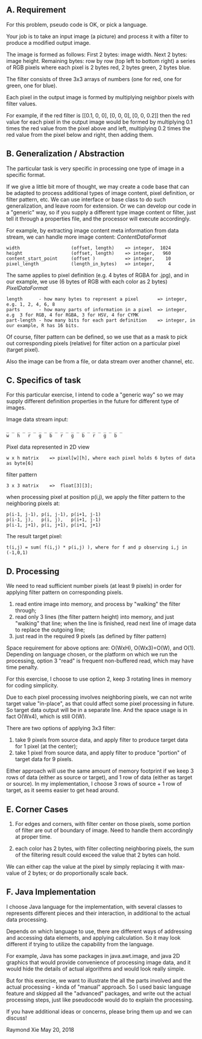 ## A. Requirement

For this problem, pseudo code is OK, or pick a language.

Your job is to take an input image (a picture) and process it with a filter to produce a modified output image.

The image is formed as follows: First 2 bytes: image width. Next 2 bytes: image height. Remaining bytes: row by row (top left to bottom right) a series of RGB pixels where each pixel is 2 bytes red, 2 bytes green, 2 bytes blue.

The  filter consists of three 3x3 arrays of numbers (one for red, one for green, one for blue).

Each pixel in the output image is formed by multiplying neighbor pixels with filter values.

For example, if the red filter is [[0.1, 0, 0], [0, 0, 0], [0, 0, 0.2]] then the red value for each pixel in the output image would be formed by multiplying 0.1 times the red value from the pixel above and left, multiplying 0.2 times the red value from the pixel below and right, then adding them.


## B. Generalization / Abstraction

The particular task is very specific in processing one type of image in a specific format.

If we give a little bit more of thought, we may create a code base that can be adapted to process additional types of image content, pixel definition, or filter pattern, etc.
We can use interface or base class to do such generalization, and leave room for extension. 
Or we can develop our code in a "generic" way, so if you supply a different type image content or filter, just tell it through a properties file, and the processor will execute accordingly.

For example, by extracting image content meta information from data stream, we can handle more image content: 
*ContentDataFormat*

    width					(offset, length)	=> integer,  1024
    height					(offset, length)	=> integer,   960
    content_start_point 	(offset )			=> integer,	   10  
    pixel_length			(length_in_bytes)	=> integer,	    4 

The same applies to pixel definition (e.g. 4 bytes of RGBA for .jpg), and in our example, we use (6 bytes of RGB with each color as 2 bytes)
*PixelDataFormat*

    length		- how many bytes to represent a pixel		=> integer, e.g. 1, 2, 4, 6, 8
    parts		- how many parts of information in a pixel	=> integer, e.g  3 for RGB, 4 for RGBA, 3 for HSV, 4 for CYMK
    part-length	- how many bits for each part definition	=> integer, in our example, R has 16 bits. 

Of course, filter pattern can be defined, so we use that as a mask to pick out corresponding pixels (relative) for filter action on a particular pixel (target pixel).

Also the image can be from a file, or data stream over another channel, etc.


## C. Specifics of task

For this particular exercise, I intend to code a "generic way" so we may supply different definition properties in the future for different type of images.

Image data stream input:

````
_ _ _ _ _ _ _ _ _ _ _ _ _ _ _ _ _ _ _ _ _ _  
w   h   r   g   b   r   g   b   r   g   b  
````

Pixel data represented in 2D view

    w x h matrix	=> pixel[w][h], where each pixel holds 6 bytes of data as byte[6]

filter pattern

    3 x 3 matrix	=>	float[3][3];

when processing pixel at position p(i,j), we apply the filter pattern to the neighboring pixels at:
````
p(i-1, j-1), p(i, j-1), p(i+1, j-1)
p(i-1, j),   p(i, j),   p(i+1, j-1)
p(i-1, j+1), p(i, j+1), p(i+1, j+1)
````

The result target pixel: 

    t(i,j) = sum( f(i,j) * p(i,j) ), where for f and p observing i,j in (-1,0,1) 


## D. Processing

We need to read sufficient number pixels (at least 9 pixels) in order for applying filter pattern on corresponding pixels.

1. read entire image into memory, and process by "walking" the filter through;
2. read only 3 lines (the filter pattern height) into memory, and just "walking" that line; when the line is finished, read next line of image data to replace the outgoing line;
3. just read in the required 9 pixels (as defined by filter pattern)

Space requirement for above options are: O(WxH), O(Wx3)=O(W), and O(1). 
Depending on language chosen, or the platform on which we run the processing, option 3 "read" is frequent non-buffered read, which may have time penalty.

For this exercise, I choose to use option 2, keep 3 rotating lines in memory for coding simplicity. 

Due to each pixel processing involves neighboring pixels, we can not write target value "in-place", as that could affect some pixel processing in future.
So target data output will be in a separate line. And the space usage is in fact O(Wx4), which is still O(W).


There are two options of applying 3x3 filter:

1. take 9 pixels from source data, and apply filter to produce target data for 1 pixel (at the center);
2. take 1 pixel from source data, and apply filter to produce "portion" of target data for 9 pixels. 

Either approach will use the same amount of memory footprint if we keep 3 rows of data (either as source or target), 
and 1 row of data (either as target or source).  In my implementation, I choose 3 rows of source + 1 row of target,
as it seems easier to get head around.


## E. Corner Cases

1. For edges and corners, with filter center on those pixels, some portion of filter are out of boundary of image. Need to handle them accordingly at proper time.

2. each color has 2 bytes, with filter collecting neighboring pixels, the sum of the filtering result could exceed the value that 2 bytes can hold. 

We can either cap the value at the pixel by simply replacing it with max-value of 2 bytes; or do proportionally scale back.


## F. Java Implementation

I choose Java language for the implementation, with several classes to represents different pieces and their interaction, 
in additional to the actual data processing.

Depends on which language to use, there are different ways of addressing and accessing data elements, and applying calculation.
So it may look different if trying to utilize the capability from the language.

For example, Java has some packages in java.awt.image, and java 2D graphics that would provide convenience of processing
image data, and it would hide the details of actual algorithms and would look really simple.

But for this exercise, we want to illustrate the all the parts involved and the actual processing - kinda of "manual" approach.
So I used basic language feature and skipped all the "advanced" packages, and write out the actual processing steps, 
just like pseudocode would do to explain the processing.



If you have additional ideas or concerns, please bring them up and we can discuss!

Raymond Xie
May 20, 2018


